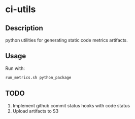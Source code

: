 ci-utils
========


Description
-----------
python utilities for generating static code metrics artifacts.

Usage
-----
Run with:

```bash
run_metrics.sh python_package
```


TODO
----

1. Implement github commit status hooks with code status
2. Upload artifacts to S3
